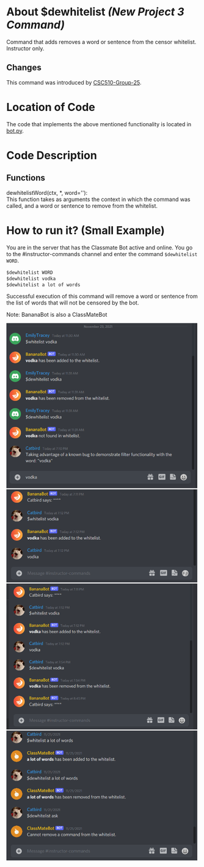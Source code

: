 # About $dewhitelist _(New Project 3 Command)_

Command that adds removes a word or sentence from the censor whitelist. Instructor only.

## Changes

This command was introduced by [CSC510-Group-25](https://github.com/CSC510-Group-25/ClassMateBot/).

# Location of Code
The code that implements the above mentioned functionality is located in [bot.py](https://github.com/CSC510-Group-25/ClassMateBot/blob/main/bot.py).

# Code Description
## Functions
dewhitelistWord(ctx, *, word=''): <br>
This function takes as arguments the context in which the command was called, and a word or sentence to 
 remove from the whitelist.

# How to run it? (Small Example)
You are in the server that has the Classmate Bot active and online. You go to
 the #instructor-commands channel and enter the command `$dewhitelist WORD`.

```
$dewhitelist WORD
$dewhitelist vodka
$dewhitelist a lot of words
```
Successful execution of this command will remove a word or sentence from the list of words that will not be censored by the bot.

Note: BananaBot is also a ClassMateBot

<img src="https://github.com/CSC510-Group-25/ClassMateBot/blob/group25-command-docs/data/proj3media/profanity/filterdemo1.png?raw=true" width="500">

<img src="https://github.com/CSC510-Group-25/ClassMateBot/blob/group25-command-docs/data/proj3media/profanity/filterdemo2.png?raw=true" width="500">

<img src="https://github.com/CSC510-Group-25/ClassMateBot/blob/group25-command-docs/data/proj3media/profanity/vodka.png?raw=true" width="500">

<img src="https://github.com/CSC510-Group-25/ClassMateBot/blob/group25-command-docs/data/proj3media/profanity/filterdemo3.png?raw=true" width="500">